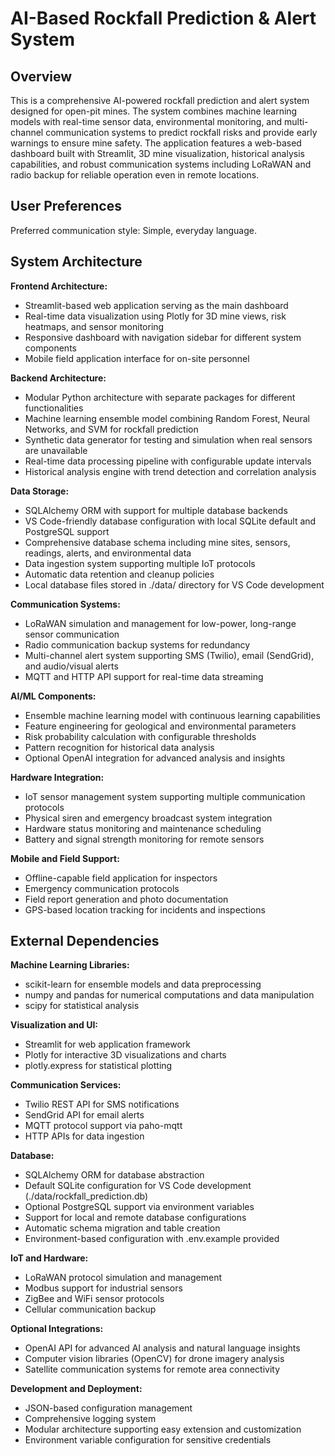 # AI-Based Rockfall Prediction & Alert System

## Overview

This is a comprehensive AI-powered rockfall prediction and alert system designed for open-pit mines. The system combines machine learning models with real-time sensor data, environmental monitoring, and multi-channel communication systems to predict rockfall risks and provide early warnings to ensure mine safety. The application features a web-based dashboard built with Streamlit, 3D mine visualization, historical analysis capabilities, and robust communication systems including LoRaWAN and radio backup for reliable operation even in remote locations.

## User Preferences

Preferred communication style: Simple, everyday language.

## System Architecture

**Frontend Architecture:**
- Streamlit-based web application serving as the main dashboard
- Real-time data visualization using Plotly for 3D mine views, risk heatmaps, and sensor monitoring
- Responsive dashboard with navigation sidebar for different system components
- Mobile field application interface for on-site personnel

**Backend Architecture:**
- Modular Python architecture with separate packages for different functionalities
- Machine learning ensemble model combining Random Forest, Neural Networks, and SVM for rockfall prediction
- Synthetic data generator for testing and simulation when real sensors are unavailable
- Real-time data processing pipeline with configurable update intervals
- Historical analysis engine with trend detection and correlation analysis

**Data Storage:**
- SQLAlchemy ORM with support for multiple database backends
- VS Code-friendly database configuration with local SQLite default and PostgreSQL support
- Comprehensive database schema including mine sites, sensors, readings, alerts, and environmental data
- Data ingestion system supporting multiple IoT protocols
- Automatic data retention and cleanup policies
- Local database files stored in ./data/ directory for VS Code development

**Communication Systems:**
- LoRaWAN simulation and management for low-power, long-range sensor communication
- Radio communication backup systems for redundancy
- Multi-channel alert system supporting SMS (Twilio), email (SendGrid), and audio/visual alerts
- MQTT and HTTP API support for real-time data streaming

**AI/ML Components:**
- Ensemble machine learning model with continuous learning capabilities
- Feature engineering for geological and environmental parameters
- Risk probability calculation with configurable thresholds
- Pattern recognition for historical data analysis
- Optional OpenAI integration for advanced analysis and insights

**Hardware Integration:**
- IoT sensor management system supporting multiple communication protocols
- Physical siren and emergency broadcast system integration
- Hardware status monitoring and maintenance scheduling
- Battery and signal strength monitoring for remote sensors

**Mobile and Field Support:**
- Offline-capable field application for inspectors
- Emergency communication protocols
- Field report generation and photo documentation
- GPS-based location tracking for incidents and inspections

## External Dependencies

**Machine Learning Libraries:**
- scikit-learn for ensemble models and data preprocessing
- numpy and pandas for numerical computations and data manipulation
- scipy for statistical analysis

**Visualization and UI:**
- Streamlit for web application framework
- Plotly for interactive 3D visualizations and charts
- plotly.express for statistical plotting

**Communication Services:**
- Twilio REST API for SMS notifications
- SendGrid API for email alerts
- MQTT protocol support via paho-mqtt
- HTTP APIs for data ingestion

**Database:**
- SQLAlchemy ORM for database abstraction
- Default SQLite configuration for VS Code development (./data/rockfall_prediction.db)
- Optional PostgreSQL support via environment variables
- Support for local and remote database configurations
- Automatic schema migration and table creation
- Environment-based configuration with .env.example provided

**IoT and Hardware:**
- LoRaWAN protocol simulation and management
- Modbus support for industrial sensors
- ZigBee and WiFi sensor protocols
- Cellular communication backup

**Optional Integrations:**
- OpenAI API for advanced AI analysis and natural language insights
- Computer vision libraries (OpenCV) for drone imagery analysis
- Satellite communication systems for remote area connectivity

**Development and Deployment:**
- JSON-based configuration management
- Comprehensive logging system
- Modular architecture supporting easy extension and customization
- Environment variable configuration for sensitive credentials